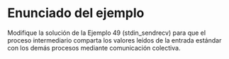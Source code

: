 # Enunciado del ejemplo

Modifique la solución de la Ejemplo 49 (stdin_sendrecv) para que el proceso intermediario comparta los valores leídos de la entrada estándar con los demás procesos mediante comunicación colectiva.

